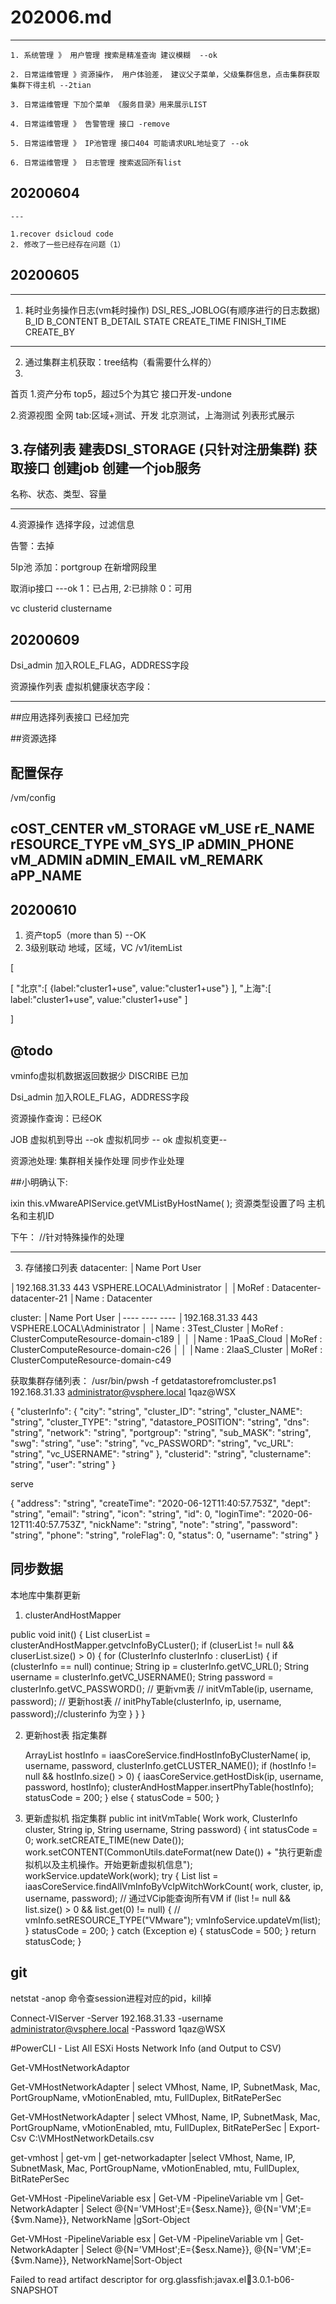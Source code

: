 # 202006.md
---
    1. 系统管理 》 用户管理 搜索是精准查询 建议模糊  --ok

    2. 日常运维管理 》资源操作， 用户体验差， 建议父子菜单，父级集群信息，点击集群获取
    集群下得主机 --2tian

    3. 日常运维管理 下加个菜单 《服务目录》用来展示LIST

    4. 日常运维管理 》 告警管理 接口 -remove

    5. 日常运维管理 》 IP池管理 接口404 可能请求URL地址变了 --ok

    6. 日常运维管理 》 日志管理 搜索返回所有list 

##  20200604
    ---

    1.recover dsicloud code
    2. 修改了一些已经存在问题（1）
##  20200605
----
1) 耗时业务操作日志(vm耗时操作)
DSI_RES_JOBLOG(有顺序进行的日志数据)
B_ID
B_CONTENT
B_DETAIL
STATE
CREATE_TIME
FINISH_TIME
CREATE_BY
-----------------------------------------------------------------
2) 通过集群主机获取：tree结构（看需要什么样的）
3) 


首页
1.资产分布 
top5，超过5个为其它
接口开发-undone

2.资源视图
全网
tab:区域+测试、开发
北京测试，上海测试
列表形式展示

3.存储列表 建表DSI_STORAGE (只针对注册集群)
获取接口
创建job
创建一个job服务
---------------------------------------------------------------------------------------------
名称、状态、类型、容量

---------------------------------------------------------------------------------------------
4.资源操作
选择字段，过滤信息

告警：去掉

5Ip池
添加：portgroup 在新增网段里

取消ip接口 ---ok
1：已占用, 2:已排除 0：可用

vc clusterid clustername

## 20200609
Dsi_admin 加入ROLE_FLAG，ADDRESS字段

资源操作列表
虚拟机健康状态字段：

---------------------------------------------------------------------------------------------
##应用选择列表接口
已经加完


##资源选择

配置保存
----------------------
/vm/config

cOST_CENTER
vM_STORAGE
vM_USE
rE_NAME
rESOURCE_TYPE
vM_SYS_IP
aDMIN_PHONE
vM_ADMIN
aDMIN_EMAIL
vM_REMARK
aPP_NAME
----------------------
## 20200610
1. 资产top5（more than 5) --OK
2. 3级别联动
地域，区域，VC
/v1/itemList 

[

 [
    "北京":[
        {label:"cluster1+use",
        value:"cluster1+use"}
        ],
    "上海":[
        label:"cluster1+use",
        value:"cluster1+use"
       ]

]

@todo
----------------------------------------------------
vminfo虚拟机数据返回数据少
DISCRIBE 已加

Dsi_admin 加入ROLE_FLAG，ADDRESS字段

资源操作查询：已经OK

JOB
虚拟机到导出 --ok
虚拟机同步 -- ok
虚拟机变更--


资源池处理:
集群相关操作处理
同步作业处理

##小明确认下:

ixin this.vMwareAPIService.getVMListByHostName( );
 资源类型设置了吗
 主机名和主机ID


下午：
//针对特殊操作的处理


----------------------------------------------------

3. 存储接口列表
datacenter:
│Name                           Port  User
    
 │192.168.31.33                  443   VSPHERE.LOCAL\Administrator
 │
 │MoRef : Datacenter-datacenter-21
 │Name  : Datacenter

cluster:
      │Name                           Port  User
 │----                           ----  ----
 │192.168.31.33                  443   VSPHERE.LOCAL\Administrator
 │
 │Name  : 3Test_Cluster
 │MoRef : ClusterComputeResource-domain-c189
 │
 │
 │Name  : 1PaaS_Cloud
 │MoRef : ClusterComputeResource-domain-c26
 │
 │
 │Name  : 2IaaS_Cluster
 │MoRef : ClusterComputeResource-domain-c49


获取集群存储列表：
/usr/bin/pwsh -f getdatastorefromcluster.ps1 192.168.31.33 administrator@vsphere.local 1qaz@WSX 


 {
  "clusterInfo": {
    "city": "string",
    "cluster_ID": "string",
    "cluster_NAME": "string",
    "cluster_TYPE": "string",
    "datastore_POSITION": "string",
    "dns": "string",
    "network": "string",
    "portgroup": "string",
    "sub_MASK": "string",
    "swg": "string",
    "use": "string",
    "vc_PASSWORD": "string",
    "vc_URL": "string",
    "vc_USERNAME": "string"
  },
  "clusterid": "string",
  "clustername": "string",
  "user": "string"
}

serve

{
  "address": "string",
  "createTime": "2020-06-12T11:40:57.753Z",
  "dept": "string",
  "email": "string",
  "icon": "string",
  "id": 0,
  "loginTime": "2020-06-12T11:40:57.753Z",
  "nickName": "string",
  "note": "string",
  "password": "string",
  "phone": "string",
  "roleFlag": 0,
  "status": 0,
  "username": "string"
}


## 同步数据

   本地库中集群更新
1. clusterAndHostMapper
  <!-- 虚拟机和主机 -->
  public void init() {
    List<ClusterInfo> cluserList = clusterAndHostMapper.getvcInfoByCLuster();
    if (cluserList != null && cluserList.size() > 0) {
      for (ClusterInfo clusterInfo : cluserList) {
        if (clusterInfo == null) continue;
        String ip = clusterInfo.getVC_URL();
        String username = clusterInfo.getVC_USERNAME();
        String password = clusterInfo.getVC_PASSWORD();
        // 更新vm表
        // initVmTable(ip, username, password);
        // 更新host表
        // initPhyTable(clusterInfo, ip, username, password);//clusterinfo 为空
      }
    }
  }

2. 更新host表 指定集群

      ArrayList<PhyInfo> hostInfo =
          iaasCoreService.findHostInfoByClusterName(
              ip, username, password, clusterInfo.getCLUSTER_NAME());
      if (hostInfo != null && hostInfo.size() > 0) {
        iaasCoreService.getHostDisk(ip, username, password, hostInfo);
        clusterAndHostMapper.insertPhyTable(hostInfo);
        statusCode = 200;
      } else {
        statusCode = 500;
      }


 3.  更新虚拟机 指定集群
  public int initVmTable(
      Work work, ClusterInfo cluster, String ip, String username, String password) {
    int statusCode = 0;
    work.setCREATE_TIME(new Date());
    work.setCONTENT(CommonUtils.dateFormat(new Date()) + "执行更新虚拟机以及主机操作。开始更新虚拟机信息");
    workService.updateWork(work);
    try {
      List<VmInfo> list =
          iaasCoreService.findAllVmInfoByVcIpWitchWorkCount(
              work, cluster, ip, username, password); // 通过VCip能查询所有VM
      if (list != null && list.size() > 0 && list.get(0) != null) {
        // vmInfo.setRESOURCE_TYPE("VMware");
        vmInfoService.updateVm(list);
      }
      statusCode = 200;
    } catch (Exception e) {
      statusCode = 500;
    }
    return statusCode;
  }


  ## git 


  netstat -anop 命令查session进程对应的pid，kill掉


  Connect-VIServer -Server 192.168.31.33 -username administrator@vsphere.local -Password 1qaz@WSX


#PowerCLI - List All ESXi Hosts Network Info (and Output to CSV)


Get-VMHostNetworkAdaptor

Get-VMHostNetworkAdapter | select VMhost, Name, IP, SubnetMask, Mac, PortGroupName, vMotionEnabled, mtu, FullDuplex, BitRatePerSec

Get-VMHostNetworkAdapter | select VMhost, Name, IP, SubnetMask, Mac, PortGroupName, vMotionEnabled, mtu, FullDuplex, BitRatePerSec | Export-Csv C:\VMHostNetworkDetails.csv


get-vmhost | get-vm | get-networkadapter |select VMhost, Name, IP, SubnetMask, Mac, PortGroupName, vMotionEnabled, mtu, FullDuplex, BitRatePerSec


Get-VMHost -PipelineVariable esx |
Get-VM -PipelineVariable vm |
Get-NetworkAdapter |
Select @{N='VMHost';E={$esx.Name}},
    @{N='VM';E={$vm.Name}},
    NetworkName |gSort-Object


Get-VMHost -PipelineVariable esx |
Get-VM -PipelineVariable vm |
Get-NetworkAdapter |
Select @{N='VMHost';E={$esx.Name}},
    @{N='VM';E={$vm.Name}},
    NetworkName|Sort-Object



Failed to read artifact descriptor for org.glassfish:javax.el:jar:3.0.1-b06-SNAPSHOT


